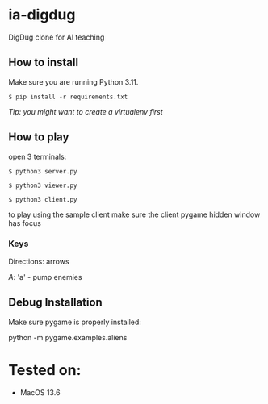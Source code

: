 # ia-digdug

DigDug clone for AI teaching

## How to install

Make sure you are running Python 3.11.

`$ pip install -r requirements.txt`

_Tip: you might want to create a virtualenv first_

## How to play

open 3 terminals:

`$ python3 server.py`

`$ python3 viewer.py`

`$ python3 client.py`

to play using the sample client make sure the client pygame hidden window has focus

### Keys

Directions: arrows

_A_: 'a' - pump enemies

## Debug Installation

Make sure pygame is properly installed:

python -m pygame.examples.aliens

# Tested on:

-   MacOS 13.6

